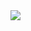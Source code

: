 
<img src='https://github.com/1587315093/1587315093/assets/77056991/44808da9-9c74-4f8e-9985-b9f3761ada63' />





<!-- (https://github.com/1587315093/1587315093/assets/77056991/a7b3dd83-d86d-44b0-81f1-6de8f25fac1d)  -->
<!-- (https://github.com/1587315093/1587315093/assets/77056991/f09a53b5-65be-4960-80e0-5088f333ac92) -->
<!-- (https://github.com/1587315093/1587315093/assets/77056991/a7b3dd83-d86d-44b0-81f1-6de8f25fac1d)  -->

